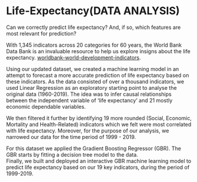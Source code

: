 # Life-Expectancy(DATA ANALYSIS)
Can we correctly predict life expectancy? And, if so, which features are most relevant for prediction?

With 1,345 indicators across 20 categories for 60 years, the World Bank Data Bank is an invaluable resource to help us explore insigns about the life expectancy.
[worldbank-world-development-indicators](https://datacatalog.worldbank.org/dataset/world-development-indicators).


Using our updated dataset, we created a machine learning model in an attempt to forecast a more accurate prediction of life expectancy based on these indicators. As the data consisted of over a thousand indicators, we used Linear Regression as an exploratory starting point to analyse the original data (1960-2019). The idea was to infer causal relationships between the independent variable of ‘life expectancy’ and 21 mostly economic dependable variables.

We then filtered it further by identifying 19 more rounded (Social, Economic, Mortality and Health-Related) indicators which we felt were most correlated with life expectancy.  Moreover, for the purpose of our analysis, we narrowed our data for the time period of 1999 - 2019. 

For this dataset we applied the Gradient Boosting Regressor (GBR).  The GBR starts by fitting a decision tree model to the data.						
Finally, we built and deployed an interactive GBR machine learning model to predict life expectancy based on our 19 key indicators, during the period of 1999-2019.


